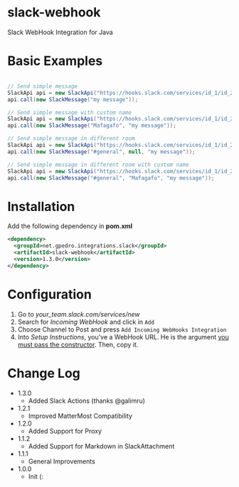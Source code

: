 slack-webhook
=============

Slack WebHook Integration for Java

# Basic Examples

```java

// Send simple message
SlackApi api = new SlackApi("https://hooks.slack.com/services/id_1/id_2/token");
api.call(new SlackMessage("my message"));

// Send simple message with custom name
SlackApi api = new SlackApi("https://hooks.slack.com/services/id_1/id_2/token");
api.call(new SlackMessage("Mafagafo", "my message"));

// Send simple message in different room
SlackApi api = new SlackApi("https://hooks.slack.com/services/id_1/id_2/token");
api.call(new SlackMessage("#general", null, "my message"));

// Send simple message in different room with custom name
SlackApi api = new SlackApi("https://hooks.slack.com/services/id_1/id_2/token");
api.call(new SlackMessage("#general", "Mafagafo", "my message"));

```

# Installation
Add the following dependency in __pom.xml__
```xml
<dependency>
  <groupId>net.gpedro.integrations.slack</groupId>
  <artifactId>slack-webhook</artifactId>
  <version>1.3.0</version>
</dependency>
```

# Configuration

1. Go to *your_team.slack.com/services/new*
2. Search for *Incoming WebHook* and click in `Add`
3. Choose Channel to Post and press `Add Incoming WebHooks Integration`
4. Into *Setup Instructions*, you've a WebHook URL. He is the argument [you must pass the constructor](/src/main/java/net/gpedro/integrations/slack/SlackApi.java#L18). Then, copy it.

# Change Log
* 1.3.0
  - Added Slack Actions (thanks @galimru)
* 1.2.1
  - Improved MatterMost Compatibility
* 1.2.0
  - Added Support for Proxy
* 1.1.2
  - Added Support for Markdown in SlackAttachment
* 1.1.1
  - General Improvements
* 1.0.0
  - Init (:
